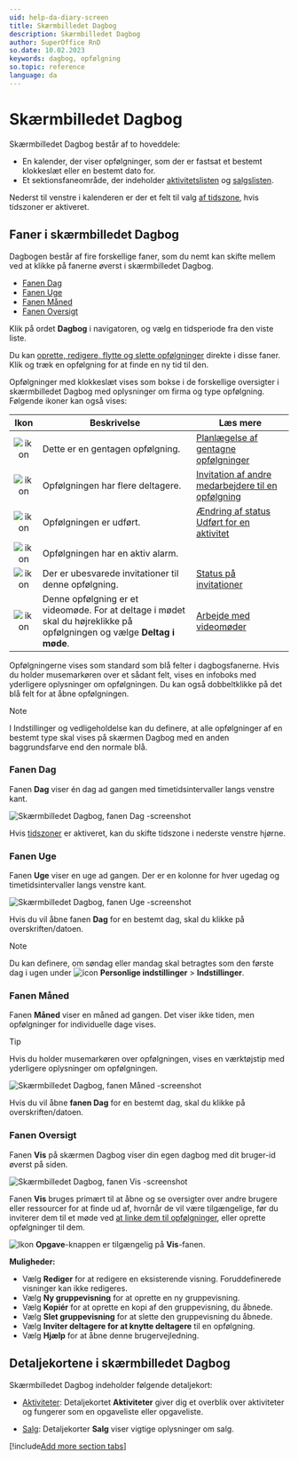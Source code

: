 ```yaml
---
uid: help-da-diary-screen
title: Skærmbilledet Dagbog
description: Skærmbilledet Dagbog
author: SuperOffice RnD
so.date: 10.02.2023
keywords: dagbog, opfølgning
so.topic: reference
language: da
---
```


# Skærmbilledet Dagbog

Skærmbilledet Dagbog består af to hoveddele:

* En kalender, der viser opfølgninger, som der er fastsat et bestemt klokkeslæt eller en bestemt dato for.
* Et sektionsfaneområde, der indeholder [aktivitetslisten][6] og [salgslisten][7].

Nederst til venstre i kalenderen er der et felt til valg [af tidszone][12], hvis tidszoner er aktiveret.

## Faner i skærmbilledet Dagbog

Dagbogen består af fire forskellige faner, som du nemt kan skifte mellem ved at klikke på fanerne øverst i skærmbilledet Dagbog.

* [Fanen Dag](#day)
* [Fanen Uge](#week)
* [Fanen Måned](#month)
* [Fanen Oversigt](#view)

Klik på ordet **Dagbog** i navigatoren, og vælg en tidsperiode fra den viste liste.

Du kan [oprette, redigere, flytte og slette opfølgninger][13] direkte i disse faner. Klik og træk en opfølgning for at finde en ny tid til den.

Opfølgninger med klokkeslæt vises som bokse i de forskellige oversigter i skærmbilledet Dagbog med oplysninger om firma og type opfølgning. Følgende ikoner kan også vises:

| Ikon | Beskrivelse | Læs mere |
|:-:|---|---|
| ![ikon][img1] | Dette er en gentagen opfølgning. | [Planlægelse af gentagne opfølgninger][11] |
| ![ikon][img2] | Opfølgningen har flere deltagere. | [Invitation af andre medarbejdere til en opfølgning][12] |
| ![ikon][img3] | Opfølgningen er udført. | [Ændring af status Udført for en aktivitet][8] |
| ![ikon][img4] | Opfølgningen har en aktiv alarm. | |
| ![ikon][img5] | Der er ubesvarede invitationer til denne opfølgning. | [Status på invitationer][9] |
| ![ikon][img6] | Denne opfølgning er et videomøde. For at deltage i mødet skal du højreklikke på opfølgningen og vælge **Deltag i møde**. | [Arbejde med videomøder][10] |

Opfølgningerne vises som standard som blå felter i dagbogsfanerne. Hvis du holder musemarkøren over et sådant felt, vises en infoboks med yderligere oplysninger om opfølgningen. Du kan også dobbeltklikke på det blå felt for at åbne opfølgningen.

> [!NOTE]
> I Indstillinger og vedligeholdelse kan du definere, at alle opfølgninger af en bestemt type skal vises på skærmen Dagbog med en anden baggrundsfarve end den normale blå.

### <a id="day" />Fanen Dag

Fanen **Dag** viser én dag ad gangen med timetidsintervaller langs venstre kant.

![Skærmbilledet Dagbog, fanen Dag -screenshot][img11]

Hvis [tidszoner][14] er aktiveret, kan du skifte tidszone i nederste venstre hjørne.

### <a id="week" />Fanen Uge

Fanen **Uge** viser en uge ad gangen. Der er en kolonne for hver ugedag og timetidsintervaller langs venstre kant.

![Skærmbilledet Dagbog, fanen Uge -screenshot][img12]

Hvis du vil åbne fanen **Dag** for en bestemt dag, skal du klikke på overskriften/datoen.

> [!NOTE]
> Du kan definere, om søndag eller mandag skal betragtes som den første dag i ugen under ![icon][img7] **Personlige indstillinger** > **Indstillinger**.

### <a id="month" />Fanen Måned

Fanen **Måned** viser en måned ad gangen. Det viser ikke tiden, men opfølgninger for individuelle dage vises.

> [!TIP]
> Hvis du holder musemarkøren over opfølgningen, vises en værktøjstip med yderligere oplysninger om opfølgningen.

![Skærmbilledet Dagbog, fanen Måned -screenshot][img13]

Hvis du vil åbne **fanen Dag** for en bestemt dag, skal du klikke på overskriften/datoen.

### <a id="view" />Fanen Oversigt

Fanen **Vis** på skærmen Dagbog viser din egen dagbog med dit bruger-id øverst på siden.

![Skærmbilledet Dagbog, fanen Vis -screenshot][img14]

Fanen **Vis** bruges primært til at åbne og se oversigter over andre brugere eller ressourcer for at finde ud af, hvornår de vil være tilgængelige, før du inviterer dem til et møde ved [at linke dem til opfølgninger][5], eller oprette opfølgninger til dem.

![Ikon][img8] **Opgave**-knappen er tilgængelig på **Vis**-fanen.

**Muligheder:**

* Vælg **Rediger** for at redigere en eksisterende visning. Foruddefinerede visninger kan ikke redigeres.
* Vælg **Ny gruppevisning** for at oprette en ny gruppevisning.
* Vælg **Kopiér** for at oprette en kopi af den gruppevisning, du åbnede.
* Vælg **Slet gruppevisning** for at slette den gruppevisning du åbnede.
* Vælg **Inviter deltagere for at knytte deltagere** til en opfølgning.
* Vælg **Hjælp** for at åbne denne brugervejledning.

## Detaljekortene i skærmbilledet Dagbog

Skærmbilledet Dagbog indeholder følgende detaljekort:

* [Aktiviteter][6]: Detaljekortet **Aktiviteter** giver dig et overblik over aktiviteter og fungerer som en opgaveliste eller opgaveliste.

* [Salg][7]: Detaljekorter **Salg** viser vigtige oplysninger om salg.

[!include[Add more section tabs](../../../learn/includes/more-tab.md)]

<!-- Referenced links -->
[5]: ../invitation/add-attendee.md
[6]: activities-tab.md
[7]: sales-tab.md
[8]: ../change-completed-status.md
[9]: ../invitation/index.md#status
[10]: ../video-meetings.md
[11]: ../recurrence/create.md
[12]: ../invitation/index.md
[13]: ../index.md
[14]: ../../../globalization-and-localization/learn/time-zones.md

<!-- Referenced images -->
[img7]: ../../../../media/icons/personal-settings-small.png
[img8]: ../../../../media/icons/btn-menu.png
[img1]: ../../../../media/icons/recurring-booking-assignment.png
[img2]: ../../../../../common/icons/diary-participants.png
[img3]: ../../../../../common/icons/diary-complete.png
[img4]: ../../../../../common/icons/diary-alarm.png
[img5]: ../../../../../common/icons/diary-tentative.png
[img6]: ../../../../../common/icons/diary-videocall.png
[img11]: ../../../../media/loc/en/diary/day-plan.png
[img12]: ../../../../media/loc/en/diary/week-plan.png
[img13]: ../../../../media/loc/en/diary/month-plan.png
[img14]: ../../../../media/loc/en/diary/view.png
